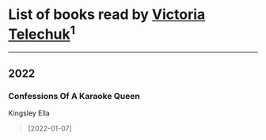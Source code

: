 # List of books read by [Victoria Telechuk](https://plus.google.com/u/0/117396356938980769291/)<sup>1</sup>
---

## 2022

### Confessions Of A Karaoke Queen
Kingsley Ella
> [2022-01-07] 



